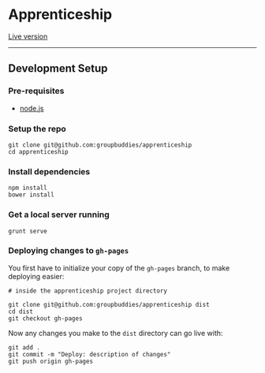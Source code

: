 # Apprenticeship

[Live version](http://groupbuddies.github.io/apprenticeship)

---

## Development Setup

### Pre-requisites

* [node.js](http://nodejs.org/)


### Setup the repo

    git clone git@github.com:groupbuddies/apprenticeship
    cd apprenticeship


### Install dependencies

    npm install
    bower install

### Get a local server running

    grunt serve

### Deploying changes to `gh-pages`

  You first have to initialize your copy of the `gh-pages` branch, to make
  deploying easier:

    # inside the apprenticeship project directory

    git clone git@github.com:groupbuddies/apprenticeship dist
    cd dist
    git checkout gh-pages

Now any changes you make to the `dist` directory can go live with:

    git add .
    git commit -m "Deploy: description of changes"
    git push origin gh-pages
